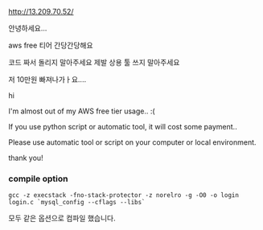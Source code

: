 http://13.209.70.52/

안녕하세요...

aws free 티어 간당간당해요

코드 짜서 돌리지 말아주세요 제발
상용 툴 쓰지 말아주세요

저 10만원 빠져나가ㅏ요....

hi

I'm almost out of my AWS free tier usage.. :(

If you use python script or automatic tool, it will cost some payment..

Please use automatic tool or script on your computer or local environment.

thank you!
 
### compile option

```
gcc -z execstack -fno-stack-protector -z norelro -g -O0 -o login  login.c `mysql_config --cflags --libs`

```
모두 같은 옵션으로 컴파일 했습니다.



